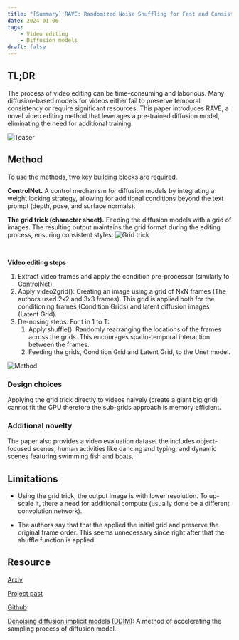 ```yaml
---
title: "[Summary] RAVE: Randomized Noise Shuffling for Fast and Consistent Video Editing with Diffusion Models"
date: 2024-01-06
tags: 
    - Video editing
    - Diffusion models
draft: false 
---
```


## TL;DR
The process of video editing can be time-consuming and laborious. Many diffusion-based models for videos either fail to preserve temporal consistency or require significant resources. This paper introduces RAVE, a novel video editing method that leverages a pre-trained diffusion model, eliminating the need for additional training.

![Teaser](/posts/20240106_rave/teaser.png)


## Method
To use the methods, two key building blocks are required.

**ControlNet.** A control mechanism for diffusion models by integrating a weight locking strategy, allowing for additional conditions beyond the text prompt (depth, pose, and surface normals). 

**The grid trick (character sheet).** Feeding the diffusion models with a grid of images. The resulting output maintains the grid format during the editing process, ensuring consistent styles.
![Grid trick](/posts/20240106_rave/grid_trick.png)



&nbsp;

__Video editing steps__
1. Extract video frames and apply the condition pre-processor (similarly to ControlNet).
2. Apply video2grid(): Creating an image using a grid of NxN frames (The authors used 2x2 and 3x3 frames). This grid is applied both for the conditioning frames (Condition Grids) and latent diffusion images (Latent Grid).
3. De-nosing steps. For t in 1 to T:
    1. Apply shuffle(): Randomly rearranging the locations of the frames across the grids. This encourages spatio-temporal interaction between the frames.
    2. Feeding the grids, Condition Grid and Latent Grid, to the Unet model.

![Method](/posts/20240106_rave/method.png)


### Design choices
Applying the grid trick directly to videos naively (create a giant big grid) cannot fit the GPU therefore the sub-grids approach is memory efficient.

### Additional novelty
The paper also provides a video evaluation dataset the includes object-focused scenes, human activities like dancing and typing, and dynamic scenes featuring swimming fish and boats.

## Limitations

* Using the grid trick, the output image is with lower resolution. To up-scale it, there a need for additional compute (usually done be a different convolution network).

* The authors say that that the applied the initial grid and preserve the original frame order. This seems unnecessary since right after that the shuffle function is applied.


## Resource
[Arxiv](https://arxiv.org/pdf/2312.04524v1.pdf)

[Project past](https://rave-video.github.io/)

[Github](https://github.com/rehg-lab/RAVE)

[Denoising diffusion implicit models (DDIM)](https://arxiv.org/abs/2010.02502): A method of accelerating the sampling process of diffusion model.

<!-- A good source for catalog videos -->
<!-- https://www.superdry.com/products/details/241523/products?sku=208221850049712A017
https://www.superdry.com/products/details/242208/products?sku=2082218500496V0V030
https://www.superdry.com/products/details/247785/products?sku=1020202000477CQ4004
https://www.superdry.com/products/details/247332/products?sku=102020200051702A002
https://www.superdry.com/products/details/105033/products?sku=2123632000114YM9502
https://www.superdry.com/products/details/205975/products?sku=2082218500449CQ4030
https://www.superdry.com/products/details/244799/products?sku=20822185005025BR019
https://www.superdry.com/products/details/231872/products?sku=210333000017302A017
https://www.superdry.com/products/details/196870/products?sku=217942220004585C033
https://www.superdry.com/products/details/247854/products?sku=208221850051702A019
https://www.superdry.com/products/details/242572/products?sku=214423650046802A020
https://www.superdry.com/products/details/241490/products?sku=2144236000644MD5030
https://www.superdry.com/products/details/197421/products?sku=102020200041602A002
https://www.superdry.com/products/details/89701/products?sku=210322750028807Q019
https://www.superdry.com/products/details/178945/products?sku=2082218500378XVZ020 -->